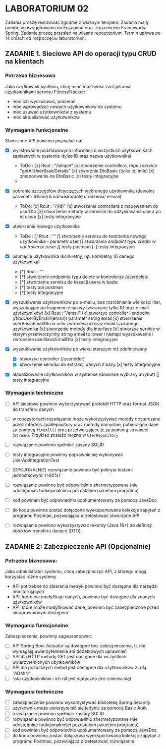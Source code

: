 # LABORATORIUM 02

Zadania proszę realizować zgodnie z własnym tempem. Zadania mają pomóc w przygotowaniu do Egzaminu oraz zrozumieniu Frameworka Spring. Zadanie proszę przesłać na własne repozytorium.
Termin upływa po 14 dniach od rozpoczęciu laboratorium.

## ZADANIE 1. Sieciowe API do operacji typu CRUD na klientach

### Potrzeba biznesowa

Jako użytkownik systemu, chcę mieć możliwość zarządzania użytkownikami
serwisu FitnessTracker:

- móc ich wyszukiwać, pobierać
- móc wprowadzać nowych użytkowników do systemu
- móc usuwać użytkowników z systemu
- móc aktualizować użytkowników

### Wymagania funkcjonalne

Stworzone API powinno pozwalać na:

- [X] wylistowanie podstawowych informacji o wszystkich użytkownikach zapisanych w systemie (tylko ID oraz nazwa
  użytkownika)
  * ToDo :
    [x] Rout : "/simple"
    [x] stworzenie controllera, repo i service "getAllUserBasicDetails"
    [x] stworznie DtoBasic (tylko id, imie)
    [x] zmapoowanie na DtoBasic
    [x] testy integracyjne
  * 
- [X] pobranie szczegółów dotyczących wybranego użytkownika (dowolny parametr: ID/imię & nazwisko/datę urodzenia/ e-mail)
  * ToDo:
    [x] Rout : "/{id}"
    [x] stworzenie controllera z mapowaniem do userDto
    [x] stworzenie metody w serwisie do odzyskiwania usera po id usera 
    [x] testy integracyjne

- [X] utworzenie nowego użytkownika
  * ToDo :
    [*] Rout : ""
    [*] stworzenie serwisu do tworzenia nowego uzytkownika - parametr user
    [*] stworzeine endpoint typu create w controllerze /user
    [*] testy postman
    [-] testy integracyjne
- [X] usunięcie użytkownika (konkretny, np. konkretny ID danego uzytkownika)
    - [*] Rout : ""
    - [*] stworzenie endpointa typu delete w kontrolerze /userdelete
    - [*] stworzenie serwisu do kasacji usera w bazie
    - [*] testy api postman
    - [*] testy integracyjne
- [X] wyszukiwanie użytkowników po e-mailu, bez rozróżniania wielkości liter, wyszukujące po fragmencie nazwy (zwracane
  tylko ID oraz e-mail użytkowników)
    [x] Rout : "/email"
    [x] stworzyc controller i endpoint (/findUserByEmail/{email}) parametr string email
    [x] stworzenie userBasicEmailDto w celu zwrocenia id oraz email szukanego uzytkownika
    [x] stworzenie metody dla interface
    [x] stworzyc service w ktorym przetworzymhy string email to lower i nastapi wyszukiwanie i zwrocenie userBasicEmailDto
    [x] testy integracyjne
- [X] wyszukiwanie użytkowników po wieku starszym niż zdefiniowany
  - [x] stworzyc controller (/userolder)
  - [x] stworzenie serwisu do extrakcji danych z bazy
    [x] testy integracyjne
- [X] aktualizowanie użytkowników w systemie (dowolnie wybrany atrybut)
   [] testy integracyjne

### Wymagania techniczne

- [ ] API sieciowe powinno wykorzystywać protokół HTTP oraz format JSON do transferu danych
- [ ] w repozytoriach rozwiązanie może wykorzystywać metody dostarczane przez interfejs JpaRepository oraz metody
  domyślne, pobierające dane za pomocą `findAll()` oraz przetwarzające je za pomocą strumieni (`Stream`). Przykład
  znaleźć można w `UserRepository`
- [ ] rozwiązanie powinno spełniać zasady SOLID
- [ ] testy integracyjne powinny poprawnie się wykonywać UserApiIntegrationTest
- [ ] (OPCJONALNIE) rozwiązanie powinno być pokryte testami jednostkowymi (>80%)
- [ ] rozwiązanie powinno być odpowiednio zhermetyzowane (nie udostępniać funkcjonalności pozostałym pakietom programu)
- [ ] kod powinien być odpowiednio udokumentowany za pomocą JavaDoc
- [ ] do kodu powinna zostać dołączona wyeksportowana kolekcja zapytań z programu Postman, pozwalająca przetestować
  stworzone API
- [ ] rozwiązanie powinno wykorzystywać rekordy (Java 16+) do definicji obiektów transferu danych (DTO)


## ZADANIE 2: Zabezpieczenie API (Opcjonalnie)

### Potrzeba biznesowa:

Jako administrator systemu, chcę zabezpieczyć API, z którego mogą korzystać różne systemy

- API potrzebne do zbierania metryk powinno być dostępne dla narzędzi monitorujących
- API, które nie modyfikuje danych, powinno być dostępne dla znanych użytkowników
- API, które może modyfikować dane, powinno być zabezpieczone przed nieuprawnionym dostępem

### Wymagania funkcjonalne

Zabezpieczenia, powinny zagwarantować:

- [ ] API Spring Boot Actuator są dostępne bez zabezpieczenia, tj. nie wymagają uwierzytelnienia ani dodatkowych
  uprawnień
- [ ] API dla HTTP metody GET jest dostępne dla wszystkich uwierzytelnionych użytkowników
- [ ] API dla pozostałych metod jest dostępne dla użytkowników z rolą "ADMIN"
- [ ] lista użytkowników i ich ról jest statyczna (nie zmienia się)

### Wymagania techniczne

- [ ] zabezpieczenie powinno wykorzystywać bibliotekę Spring Security
- [ ] użytkownik może uwierzytelnić się jedynie za pomocą Basic Auth
- [ ] rozwiązanie powinno spełniać zasady SOLID
- [ ] rozwiązanie powinno być odpowiednio zhermetyzowane (nie udostępniać funkcjonalności pozostałym pakietom programu)
- [ ] kod powinien być odpowiednio udokumentowany za pomocą JavaDoc
- [ ] do kodu powinna zostać dołączona wyeksportowana kolekcja zapytań z programu Postman, pozwalająca przetestować
  rozwiązanie